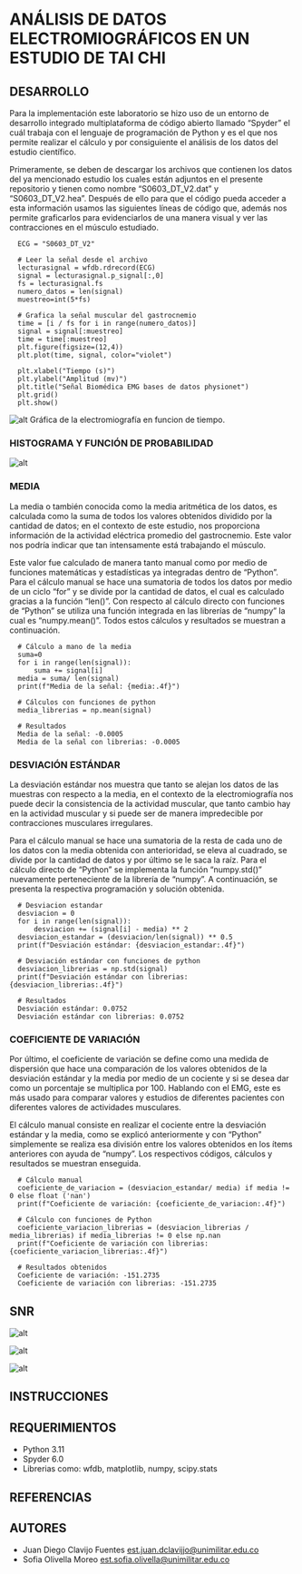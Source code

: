 # ANÁLISIS DE DATOS ELECTROMIOGRÁFICOS EN UN ESTUDIO DE TAI CHI 

## DESARROLLO 

Para la implementación este laboratorio se hizo uso de un entorno de desarrollo integrado multiplataforma de código abierto llamado “Spyder” el cuál trabaja con el lenguaje de programación de Python y es el que nos permite realizar el cálculo y por consiguiente el análisis de los datos del estudio científico. 

Primeramente, se deben de descargar los archivos que contienen los datos del ya mencionado estudio los cuales están adjuntos en el presente repositorio y tienen como nombre “S0603_DT_V2.dat” y “S0603_DT_V2.hea”. Después de ello para que el código pueda acceder a esta información usamos las siguientes líneas de código que, además nos permite graficarlos para evidenciarlos de una manera visual y ver las contracciones en el músculo estudiado. 

  
      ECG = "S0603_DT_V2"
      
      # Leer la señal desde el archivo
      lecturasignal = wfdb.rdrecord(ECG)
      signal = lecturasignal.p_signal[:,0]  
      fs = lecturasignal.fs  
      numero_datos = len(signal) 
      muestreo=int(5*fs)
      
      # Grafica la señal muscular del gastrocnemio
      time = [i / fs for i in range(numero_datos)]  
      signal = signal[:muestreo]
      time = time[:muestreo]
      plt.figure(figsize=(12,4))
      plt.plot(time, signal, color="violet")
      
      plt.xlabel("Tiempo (s)")
      plt.ylabel("Amplitud (mv)")
      plt.title("Señal Biomédica EMG bases de datos physionet")
      plt.grid()
      plt.show()

![alt](SeñalBiologica.png)
Gráfica de la electromiografía en funcion de tiempo.

### HISTOGRAMA Y FUNCIÓN DE PROBABILIDAD
![alt](Histograma.png)

### MEDIA 

La media o también conocida como la media aritmética de los datos, es calculada como la suma de todos los valores obtenidos dividido por la cantidad de datos; en el contexto de este estudio, nos proporciona información de la actividad eléctrica promedio del gastrocnemio. Este valor nos podría indicar que tan intensamente está trabajando el músculo.  

Este valor fue calculado de manera tanto manual como por medio de funciones matemáticas y estadísticas ya integradas dentro de “Python”. Para el cálculo manual se hace una sumatoria de todos los datos por medio de un ciclo “for” y se divide por la cantidad de datos, el cual es calculado gracias a la función “len()”. Con respecto al cálculo directo con funciones de “Python” se utiliza una función integrada en las librerías de “numpy” la cual es “numpy.mean()”. Todos estos cálculos y resultados se muestran a continuación. 

      # Cálculo a mano de la media
      suma=0
      for i in range(len(signal)):
          suma += signal[i]
      media = suma/ len(signal)
      print(f"Media de la señal: {media:.4f}")
      
      # Cálculos con funciones de python
      media_librerias = np.mean(signal)
      
      # Resultados
      Media de la señal: -0.0005
      Media de la señal con librerias: -0.0005

### DESVIACIÓN ESTÁNDAR
La desviación estándar nos muestra que tanto se alejan los datos de las muestras con respecto a la media, en el contexto de la electromiografía nos puede decir la consistencia de la actividad muscular, que tanto cambio hay en la actividad muscular y si puede ser de manera impredecible por contracciones musculares irregulares. 

Para el cálculo manual se hace una sumatoria de la resta de cada uno de los datos con la media obtenida con anterioridad, se eleva al cuadrado, se divide por la cantidad de datos y por último se le saca la raíz. Para el cálculo directo de “Python” se implementa la función “numpy.std()” nuevamente perteneciente de la librería de “numpy”. A continuación, se presenta la respectiva programación y solución obtenida. 

      # Desviacion estandar
      desviacion = 0
      for i in range(len(signal)):
          desviacion += (signal[i] - media) ** 2
      desviacion_estandar = (desviacion/len(signal)) ** 0.5
      print(f"Desviación estándar: {desviacion_estandar:.4f}")
      
      # Desviación estándar con funciones de python
      desviacion_librerias = np.std(signal)
      print(f"Desviación estándar con librerias: {desviacion_librerias:.4f}")
      
      # Resultados
      Desviación estándar: 0.0752
      Desviación estándar con librerias: 0.0752

### COEFICIENTE DE VARIACIÓN
Por último, el coeficiente de variación se define como una medida de dispersión que hace una comparación de los valores obtenidos de la desviación estándar y la media por medio de un cociente y si se desea dar como un porcentaje se multiplica por 100. Hablando con el EMG, este es más usado para comparar valores y estudios de diferentes pacientes con diferentes valores de actividades musculares. 

El cálculo manual consiste en realizar el cociente entre la desviación estándar y la media, como se explicó anteriormente y con “Python” simplemente se realiza esa división entre los valores obtenidos en los ítems anteriores con ayuda de “numpy”. Los respectivos códigos, cálculos y resultados se muestran enseguida. 

      # Cálculo manual
      coeficiente_de_variacion = (desviacion_estandar/ media) if media != 0 else float ('nan')
      print(f"Coeficiente de variación: {coeficiente_de_variacion:.4f}")
      
      # Cálculo con funciones de Python
      coeficiente_variacion_librerias = (desviacion_librerias / media_librerias) if media_librerias != 0 else np.nan
      print(f"Coeficiente de variación con librerias: {coeficiente_variacion_librerias:.4f}")
      
      # Resultados obtenidos
      Coeficiente de variación: -151.2735
      Coeficiente de variación con librerias: -151.2735

## SNR
![alt](RuidoGaussiano.png)

![alt](RuidoImpulso.png)


![alt](RuidoArtefacto.png)
## INSTRUCCIONES 

## REQUERIMIENTOS
- Python 3.11
- Spyder 6.0
- Librerias como: wfdb, matplotlib, numpy, scipy.stats 
## REFERENCIAS

## AUTORES
- Juan Diego Clavijo Fuentes
  est.juan.dclavijjo@unimilitar.edu.co
- Sofia Olivella Moreo
  est.sofia.olivella@unimilitar.edu.co
